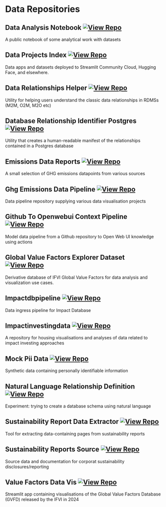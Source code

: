 # Data Repositories

## Data Analysis Notebook [![View Repo](https://img.shields.io/badge/view-repo-green)](https://github.com/danielrosehill/Data-Analysis-Notebook)
A public notebook of some analytical work with datasets

## Data Projects Index [![View Repo](https://img.shields.io/badge/view-repo-green)](https://github.com/danielrosehill/Data-Projects-Index)
Data apps and datasets deployed to Streamlit Community Cloud, Hugging Face, and elsewhere. 

## Data Relationships Helper [![View Repo](https://img.shields.io/badge/view-repo-green)](https://github.com/danielrosehill/Data-Relationships-Helper)
Utility for helping users understand the classic data relationships in RDMSs (M2M, O2M, M2O etc)

## Database Relationship Identifier Postgres [![View Repo](https://img.shields.io/badge/view-repo-green)](https://github.com/danielrosehill/Database-Relationship-Identifier-Postgres)
Utility that creates a human-readable manifest of the relationships contained in a Postgres database

## Emissions Data Reports [![View Repo](https://img.shields.io/badge/view-repo-green)](https://github.com/danielrosehill/Emissions-Data-Reports)
A small selection of GHG emissions datapoints from various sources

## Ghg Emissions Data Pipeline [![View Repo](https://img.shields.io/badge/view-repo-green)](https://github.com/danielrosehill/GHG-Emissions-Data-Pipeline)
Data pipeline repository supplying various data visualisation projects

## Github To Openwebui Context Pipeline [![View Repo](https://img.shields.io/badge/view-repo-green)](https://github.com/danielrosehill/Github-To-OpenWebUI-Context-Pipeline)
Model data pipeline from a Github repository to Open Web UI knowledge using actions

## Global Value Factors Explorer Dataset [![View Repo](https://img.shields.io/badge/view-repo-green)](https://github.com/danielrosehill/Global-Value-Factors-Explorer-Dataset)
Derivative database of IFVI Global Value Factors for data analysis and visualization use cases. 

## Impactdbpipeline [![View Repo](https://img.shields.io/badge/view-repo-green)](https://github.com/danielrosehill/ImpactDBPipeline)
Data ingress pipeline for Impact Database 

## Impactinvestingdata [![View Repo](https://img.shields.io/badge/view-repo-green)](https://github.com/danielrosehill/ImpactInvestingData)
A repository for housing visualisations and analyses of data related to impact investing approaches

## Mock Pii Data [![View Repo](https://img.shields.io/badge/view-repo-green)](https://github.com/danielrosehill/Mock-PII-Data)
Synthetic data containing personally identifiable information

## Natural Language Relationship Definition [![View Repo](https://img.shields.io/badge/view-repo-green)](https://github.com/danielrosehill/Natural-Language-Relationship-Definition)
Experiment: trying to create a database schema using natural language

## Sustainability Report Data Extractor [![View Repo](https://img.shields.io/badge/view-repo-green)](https://github.com/danielrosehill/Sustainability-Report-Data-Extractor)
Tool for extracting data-containing pages from sustainability reports

## Sustainability Reports Source [![View Repo](https://img.shields.io/badge/view-repo-green)](https://github.com/danielrosehill/Sustainability-Reports-Source)
Source data and documentation for corporat sustainability disclosures/reporting

## Value Factors Data Vis [![View Repo](https://img.shields.io/badge/view-repo-green)](https://github.com/danielrosehill/Value-Factors-Data-Vis)
Streamlit app containing visualisations of the Global Value Factors Database (GVFD) released by the IFVI in 2024

